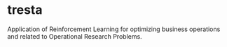 # tresta

Application of Reinforcement Learning for optimizing business operations and related to Operational Research Problems.


